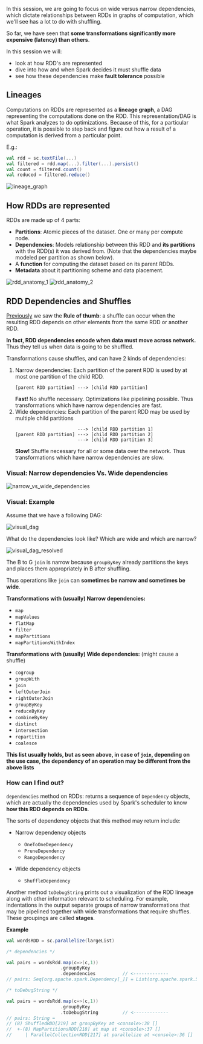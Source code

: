 In this session, we are going to focus on wide versus narrow dependencies, which dictate relationships between RDDs in graphs of computation, which we'll see has a lot to do with shuffling. 

So far, we have seen that **some transformations significantly more expensive (latency) than others**. 

In this session we will: 

* look at how RDD's are represented
* dive into how and when Spark decides it must shuffle data
* see how these dependencies make **fault tolerance** possible

## Lineages

Computations on RDDs are represented as a **lineage graph**, a DAG representing the computations done on the RDD. This representation/DAG is what Spark analyzes to do optimizations. Because of this, for a particular operation, it is possible to step back and figure out how a result of a computation is derived from a particular point.

E.g.: 

```scala
val rdd = sc.textFile(...)
val filtered = rdd.map(...).filter(...).persist()
val count = filtered.count()
val reduced = filtered.reduce()
```
![lineage_graph](https://github.com/rohitvg/scala-spark-4/blob/master/resources/images/lineage_graph.png)

## How RDDs are represented

RDDs are made up of 4 parts: 

* **Partitions**: Atomic pieces of the dataset. One or many per compute node.
* **Dependencies**: Models relationship between this RDD and **its partitions** with the RDD(s) it was derived from. (Note that the dependencies maybe modeled per partition as shown below). 
* A **function** for computing the dataset based on its parent RDDs.
* **Metadata** about it partitioning scheme and data placement.

![rdd_anatomy_1](https://github.com/rohitvg/scala-spark-4/blob/master/resources/images/rdd_anatomy_1.png) ![rdd_anatomy_2](https://github.com/rohitvg/scala-spark-4/blob/master/resources/images/rdd_anatomy_2.png)

## RDD Dependencies and Shuffles

[Previously](https://github.com/rohitvg/scala-spark-4/wiki/Optimizing-with-Partitioners#how-do-i-know-when-a-shuffle-will-occur) we saw the **Rule of thumb**: a shuffle can occur when the resulting RDD depends on other elements from the same RDD or another RDD.

**In fact, RDD dependencies encode when data must move across network.** Thus they tell us when data is going to be shuffled.

Transformations cause shuffles, and can have 2 kinds of dependencies:

1. Narrow dependencies: Each partition of the parent RDD is used by at most one partition of the child RDD. 
    ```
    [parent RDD partition] ---> [child RDD partition]
    ```
    **Fast!** No shuffle necessary. Optimizations like pipelining possible. Thus transformations which have narrow dependencies are fast.
1. Wide dependencies: Each partition of the parent RDD may be used by multiple child partitions
    ```
                           ---> [child RDD partition 1]
    [parent RDD partition] ---> [child RDD partition 2]
                           ---> [child RDD partition 3]
    ```
    **Slow!** Shuffle necessary for all or some data over the network. Thus transformations which have narrow dependencies are slow.

### Visual: Narrow dependencies Vs. Wide dependencies

![narrow_vs_wide_dependencies](https://github.com/rohitvg/scala-spark-4/blob/master/resources/images/narrow_vs_wide_dependencies.png)

### Visual: Example

Assume that we have a following DAG: 

![visual_dag](https://github.com/rohitvg/scala-spark-4/blob/master/resources/images/visual_dag.png)

What do the dependencies look like? Which are wide and which are narrow?

![visual_dag_resolved](https://github.com/rohitvg/scala-spark-4/blob/master/resources/images/visual_dag_resolved.png)

The B to G `join` is narrow because `groupByKey` already partitions the keys and places them appropriately in B after shuffling.

Thus operations like `join` can **sometimes be narrow and sometimes be wide**.

**Transformations with (usually) Narrow dependencies:**

* `map`
* `mapValues`
* `flatMap`
* `filter`
* `mapPartitions`
* `mapPartitionsWithIndex`

**Transformations with (usually) Wide dependencies:** (might cause a shuffle)

* `cogroup`
* `groupWith`
* `join`
* `leftOuterJoin`
* `rightOuterJoin`
* `groupByKey`
* `reduceByKey`
* `combineByKey`
* `distinct`
* `intersection`
* `repartition`
* `coalesce`

**This list usually holds, but as seen above, in case of `join`, depending on the use case, the dependency of an operation may be different from the above lists**

### How can I find out?

`dependencies` method on RDDs: returns a sequence of `Dependency` objects, which are actually the dependencies used by Spark's scheduler to know **how this RDD depends on RDDs**.

The sorts of dependency objects that this method may return include:

* Narrow dependency objects
    * `OneToOneDependency`
    * `PruneDependency`
    * `RangeDependency`

* Wide dependency objects
    * `ShuffleDependency`

Another method `toDebugString` prints out a visualization of the RDD lineage along with other information relevant to scheduling. For example, indentations in the output separate groups of narrow transformations that may be pipelined together with wide transformations that require shuffles. These groupings are called **stages**.

**Example** 

```scala
val wordsRDD = sc.parallelize(largeList)

/* dependencies */

val pairs = wordsRdd.map(c=>(c,1))
                    .groupByKey
                    .dependencies          // <-------------
// pairs: Seq[org.apache.spark.Dependency[_]] = List(org.apache.spark.ShuffleDependency@4294a23d)

/* toDebugString */

val pairs = wordsRdd.map(c=>(c,1))
                    .groupByKey
                    .toDebugString         // <-------------
// pairs: String =
// (8) ShuffledRDD[219] at groupByKey at <console>:38 []
//  +-(8) MapPartitionsRDD[218] at map at <console>:37 []
//     | ParallelCollectionRDD[217] at parallelize at <console>:36 []
```
